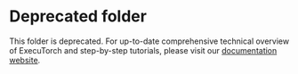 # Deprecated folder

This folder is deprecated. For up-to-date comprehensive technical overview of ExecuTorch and step-by-step tutorials,
please visit our [documentation website](https://pytorch.org/executorch).
